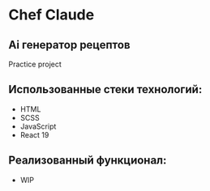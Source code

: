 # Chef Claude
## Ai генератор рецептов
Practice project

## Использованные стеки технологий:

- HTML
- SCSS
- JavaScript
- React 19

## Реализованный функционал:

- WIP
